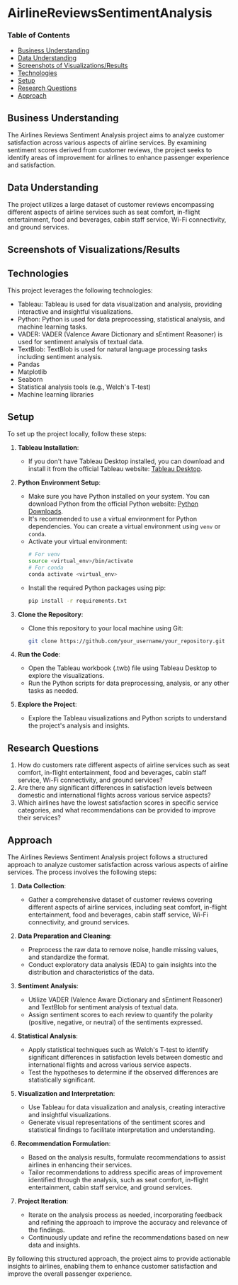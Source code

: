 # AirlineReviewsSentimentAnalysis

### Table of Contents
- [Business Understanding](#business-understanding)
- [Data Understanding](#data-understanding)
- [Screenshots of Visualizations/Results](#screenshots-of-visualizationsresults)
- [Technologies](#technologies)
- [Setup](#setup)
- [Research Questions](#research-questions)
- [Approach](#approach)

## Business Understanding
The Airlines Reviews Sentiment Analysis project aims to analyze customer satisfaction across various aspects of airline services. By examining sentiment scores derived from customer reviews, the project seeks to identify areas of improvement for airlines to enhance passenger experience and satisfaction.

## Data Understanding
The project utilizes a large dataset of customer reviews encompassing different aspects of airline services such as seat comfort, in-flight entertainment, food and beverages, cabin staff service, Wi-Fi connectivity, and ground services.

## Screenshots of Visualizations/Results


## Technologies
This project leverages the following technologies:
- Tableau: Tableau is used for data visualization and analysis, providing interactive and insightful visualizations.
- Python: Python is used for data preprocessing, statistical analysis, and machine learning tasks.
- VADER: VADER (Valence Aware Dictionary and sEntiment Reasoner) is used for sentiment analysis of textual data.
- TextBlob: TextBlob is used for natural language processing tasks including sentiment analysis.
- Pandas
- Matplotlib
- Seaborn
- Statistical analysis tools (e.g., Welch's T-test)
- Machine learning libraries

## Setup
To set up the project locally, follow these steps:

1. **Tableau Installation**: 
   - If you don't have Tableau Desktop installed, you can download and install it from the official Tableau website: [Tableau Desktop](https://www.tableau.com/products/desktop/download).

2. **Python Environment Setup**:
   - Make sure you have Python installed on your system. You can download Python from the official Python website: [Python Downloads](https://www.python.org/downloads/).
   - It's recommended to use a virtual environment for Python dependencies. You can create a virtual environment using `venv` or `conda`.
   - Activate your virtual environment:
     ```bash
     # For venv
     source <virtual_env>/bin/activate
     # For conda
     conda activate <virtual_env>
     ```
   - Install the required Python packages using pip:
     ```bash
     pip install -r requirements.txt
     ```

3. **Clone the Repository**:
   - Clone this repository to your local machine using Git:
     ```bash
     git clone https://github.com/your_username/your_repository.git
     ```

4. **Run the Code**:
   - Open the Tableau workbook (.twb) file using Tableau Desktop to explore the visualizations.
   - Run the Python scripts for data preprocessing, analysis, or any other tasks as needed.

5. **Explore the Project**:
   - Explore the Tableau visualizations and Python scripts to understand the project's analysis and insights.

## Research Questions
1. How do customers rate different aspects of airline services such as seat comfort, in-flight entertainment, food and beverages, cabin staff service, Wi-Fi connectivity, and ground services?
2. Are there any significant differences in satisfaction levels between domestic and international flights across various service aspects?
3. Which airlines have the lowest satisfaction scores in specific service categories, and what recommendations can be provided to improve their services?

## Approach

The Airlines Reviews Sentiment Analysis project follows a structured approach to analyze customer satisfaction across various aspects of airline services. The process involves the following steps:

1. **Data Collection**: 
   - Gather a comprehensive dataset of customer reviews covering different aspects of airline services, including seat comfort, in-flight entertainment, food and beverages, cabin staff service, Wi-Fi connectivity, and ground services.

2. **Data Preparation and Cleaning**: 
   - Preprocess the raw data to remove noise, handle missing values, and standardize the format. 
   - Conduct exploratory data analysis (EDA) to gain insights into the distribution and characteristics of the data.

3. **Sentiment Analysis**:
   - Utilize VADER (Valence Aware Dictionary and sEntiment Reasoner) and TextBlob for sentiment analysis of textual data.
   - Assign sentiment scores to each review to quantify the polarity (positive, negative, or neutral) of the sentiments expressed.

4. **Statistical Analysis**:
   - Apply statistical techniques such as Welch's T-test to identify significant differences in satisfaction levels between domestic and international flights and across various service aspects.
   - Test the hypotheses to determine if the observed differences are statistically significant.

5. **Visualization and Interpretation**:
   - Use Tableau for data visualization and analysis, creating interactive and insightful visualizations.
   - Generate visual representations of the sentiment scores and statistical findings to facilitate interpretation and understanding.

6. **Recommendation Formulation**:
   - Based on the analysis results, formulate recommendations to assist airlines in enhancing their services.
   - Tailor recommendations to address specific areas of improvement identified through the analysis, such as seat comfort, in-flight entertainment, cabin staff service, and ground services.

7. **Project Iteration**:
   - Iterate on the analysis process as needed, incorporating feedback and refining the approach to improve the accuracy and relevance of the findings.
   - Continuously update and refine the recommendations based on new data and insights.

By following this structured approach, the project aims to provide actionable insights to airlines, enabling them to enhance customer satisfaction and improve the overall passenger experience.

